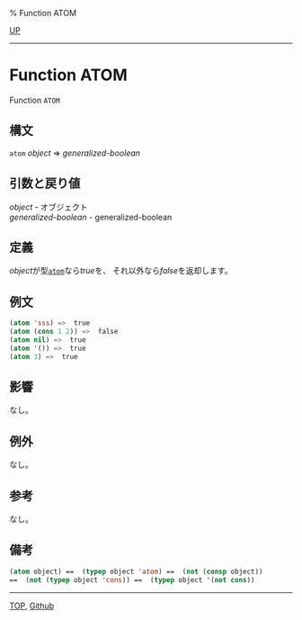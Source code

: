 % Function ATOM

[UP](14.2.html)  

---

# Function **ATOM**


Function `ATOM`


## 構文

`atom` *object* => *generalized-boolean*


## 引数と戻り値

*object* - オブジェクト  
*generalized-boolean* - generalized-boolean


## 定義

*object*が型[`atom`](14.2.atom-type.html)なら*true*を、
それ以外なら*false*を返却します。


## 例文

```lisp
(atom 'sss) =>  true
(atom (cons 1 2)) =>  false
(atom nil) =>  true
(atom '()) =>  true
(atom 3) =>  true
```


## 影響

なし。


## 例外

なし。


## 参考

なし。


## 備考

```lisp
(atom object) ==  (typep object 'atom) ==  (not (consp object))
==  (not (typep object 'cons)) ==  (typep object '(not cons))
```


---
[TOP](index.html),  [Github](https://github.com/nptcl/npt-japanese)

